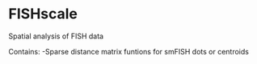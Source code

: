 # FISHscale
Spatial analysis of FISH data

Contains:
  -Sparse distance matrix funtions for smFISH dots or centroids
